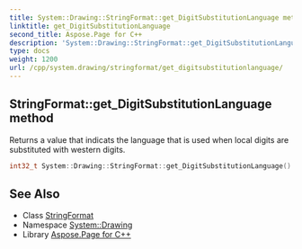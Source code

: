 ```yaml
---
title: System::Drawing::StringFormat::get_DigitSubstitutionLanguage method
linktitle: get_DigitSubstitutionLanguage
second_title: Aspose.Page for C++
description: 'System::Drawing::StringFormat::get_DigitSubstitutionLanguage method. Returns a value that indicats the language that is used when local digits are substituted with western digits in C++.'
type: docs
weight: 1200
url: /cpp/system.drawing/stringformat/get_digitsubstitutionlanguage/
---
```

## StringFormat::get_DigitSubstitutionLanguage method


Returns a value that indicats the language that is used when local digits are substituted with western digits.

```cpp
int32_t System::Drawing::StringFormat::get_DigitSubstitutionLanguage() const
```

## See Also

* Class [StringFormat](../)
* Namespace [System::Drawing](../../)
* Library [Aspose.Page for C++](../../../)
